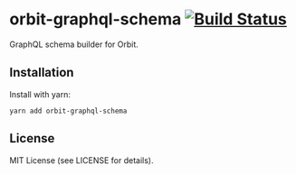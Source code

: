 # orbit-graphql-schema [![Build Status](https://travis-ci.com/tchak/orbit-graphql-schema.svg?branch=master)](https://travis-ci.com/tchak/orbit-graphql-schema)

GraphQL schema builder for Orbit.

## Installation

Install with yarn:

```
yarn add orbit-graphql-schema
```

## License

MIT License (see LICENSE for details).
